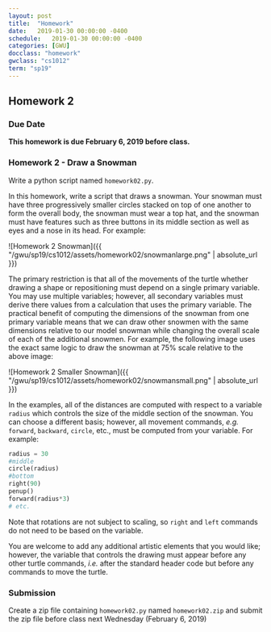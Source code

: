 ```yaml
---
layout: post
title:  "Homework"
date:   2019-01-30 00:00:00 -0400
schedule:   2019-01-30 00:00:00 -0400
categories: [GWU]
docclass: "homework"
gwclass: "cs1012"
term: "sp19"
---
```

<head>
  <link href="/css/syntax.css" rel="stylesheet">
</head>

## Homework 2

### Due Date
**This homework is due February 6, 2019 before class.**

### Homework 2 - Draw a Snowman
Write a python script named ```homework02.py```.

In this homework, write a script that draws a snowman.  Your snowman must have three progressively smaller circles stacked on top of one another to form the overall body, the snowman must wear a top hat, and the snowman must have features such as three buttons in its middle section as well as eyes and a nose in its head.  For example:

![Homework 2 Snowman]({{ "/gwu/sp19/cs1012/assets/homework02/snowmanlarge.png" | absolute_url }})

The primary restriction is that all of the movements of the turtle whether drawing a shape or repositioning must depend on a single primary variable.  You may use multiple variables; however, all secondary variables must derive there values from a calculation that uses the primary variable.  The practical benefit of computing the dimensions of the snowman from one primary variable means that we can draw other snowmen with the same dimensions relative to our model snowman while changing the overall scale of each of the additional snowmen.  For example, the following image uses the exact same logic to draw the snowman at 75% scale relative to the above image:  

![Homework 2 Smaller Snowman]({{ "/gwu/sp19/cs1012/assets/homework02/snowmansmall.png" | absolute_url }})

In the examples, all of the distances are computed with respect to a variable ```radius``` which controls the size of the middle section of the snowman.  You can choose a different basis; however, all movement commands, _e.g._ ```forward```, ```backward```, ```circle```, etc., must be computed from your variable.  For example:

```python
radius = 30
#middle
circle(radius)
#bottom
right(90)
penup()
forward(radius*3)
# etc.
```

Note that rotations are not subject to scaling, so ```right``` and ```left``` commands do not need to be based on the variable.  

You are welcome to add any additional artistic elements that you would like; however, the variable that controls the drawing must appear before any other turtle commands, _i.e._ after the standard header code but before any commands to move the turtle.

### Submission

Create a zip file containing ```homework02.py``` named ```homework02.zip``` and submit the zip file before class next Wednesday (February 6, 2019)  
